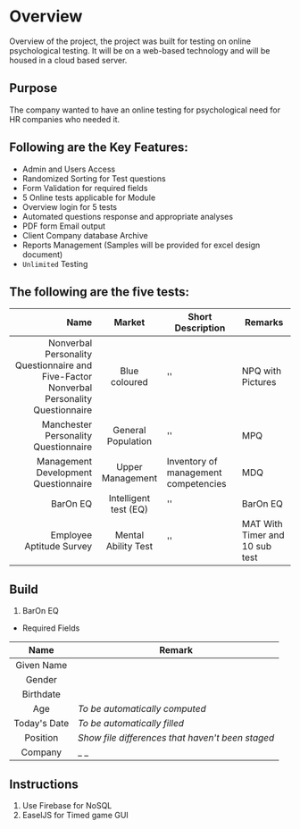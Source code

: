 # Overview
Overview of the project, the project was built for testing on online
psychological testing. It will be on a web-based technology and will be
housed in a cloud based server.

## Purpose
The company wanted to have an online testing for psychological need for HR
companies who needed it.

## Following are the Key Features:
- Admin and Users Access
- Randomized Sorting for Test questions
- Form Validation for required fields
- 5 Online tests applicable for Module
- Overview login for 5 tests
- Automated questions response and appropriate analyses
- PDF form Email output
- Client Company database Archive
- Reports Management (Samples will be provided for excel design document)
- `Unlimited` Testing


## The following are the five tests:

| Name | Market | Short Description | Remarks |
| ---: | :---: | --- | --- |
| Nonverbal Personality Questionnaire and Five-Factor Nonverbal Personality Questionnaire | Blue coloured | '' | NPQ with Pictures |
| Manchester Personality Questionnaire | General Population | '' | MPQ |
| Management Development Questionnaire | Upper Management | Inventory of management competencies | MDQ |
| BarOn EQ | Intelligent test (EQ) | '' | BarOn EQ |
| Employee Aptitude Survey | Mental Ability Test | '' | MAT With Timer and 10 sub test |

## Build

1. BarOn EQ
  * Required Fields

| Name | Remark |
| :---: | --- |
| Given Name |  |
| Gender |  |
| Birthdate |  |
| Age | _To be automatically computed_ |
| Today's Date | _To be automatically filled_ |
| Position | _Show file differences that haven't been staged_ |
| Company |  _ _ |

## Instructions
  1. Use Firebase for NoSQL
  2. EaselJS for Timed game GUI
